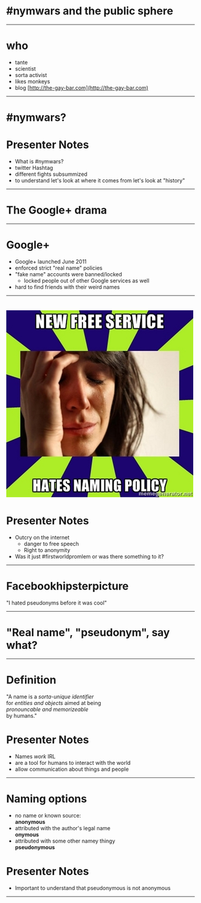 # #nymwars and the public sphere

---

# who

* tante
* scientist
* sorta activist
* likes monkeys
* blog [http://the-gay-bar.com](http://the-gay-bar.com)

---

# #nymwars?

# Presenter Notes

- What is #nymwars?
- twitter Hashtag 
- different fights subsummized
- to understand let's look at where it comes from let's look at "history"

---

# The Google+ drama

---

# Google+

* Google+ launched June 2011
* enforced strict "real name" policies
* "fake name" accounts were banned/locked
   * locked people out of other Google services as well 
* hard to find friends with their weird names

---

# ![firstworldcry](images/firstworldcry.jpg)

# Presenter Notes

- Outcry on the internet
   - danger to free speech
   - Right to anonymity
- Was it just #firstworldpromlem or was there something to it?

---

# Facebookhipsterpicture

"I hated pseudonyms before it was cool"

---

# "Real name", "pseudonym", say what?

---

# Definition

    
    
"A name is a *sorta-unique identifier*    
for *entities and objects* aimed at being   
*pronouncable and memorizeable*   
by humans."

# Presenter Notes

- Names *work* IRL
- are a tool for humans to interact with the world
- allow communication about things and people

---

# Naming options

* no name or known source:    
  **anonymous**
* attributed with the author's legal name   
  **onymous**
* attributed with some other namey thingy   
  **pseudonymous**

# Presenter Notes

- Important to understand that pseudonymous is not anonymous

---







